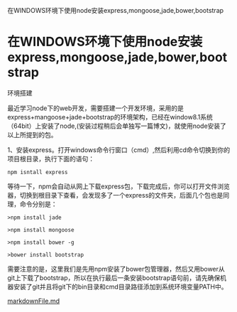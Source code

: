 在WINDOWS环境下使用node安装express,mongoose,jade,bower,bootstrap

# 在WINDOWS环境下使用node安装express,mongoose,jade,bower,bootstrap

环境搭建

最近学习node下的web开发，需要搭建一个开发环境，采用的是express+mangoose+jade+bootstrap的环境架构，已经在window8.1系统（64bit）上安装了node,(安装过程稍后会单独写一篇博文)，就使用node安装了以上所提到的包。

1、安装express。打开windows命令行窗口（cmd）,然后利用cd命令切换到你的项目根目录，执行下面的语句：

	npm isntall express

等待一下，npm会自动从网上下载express包，下载完成后，你可以打开文件浏览器，切换到根目录下查看，会发现多了一个express的文件夹，后面几个包也是同理，命令分别是：

	>npm install jade

	>npm install mongoose

	>npm install bower -g

	>bower install bootstrap

需要注意的是，这里我们是先用npm安装了bower包管理器，然后又用bower从git上下载了bootstrap，所以在执行最后一条安装bootstrap语句前，请先确保机器安装了git并且将git下的bin目录和cmd目录路径添加到系统环境变量PATH中。

[markdownFile.md](../_resources/08b1f9f1b340e03cb7249aecb9222eac.bin)